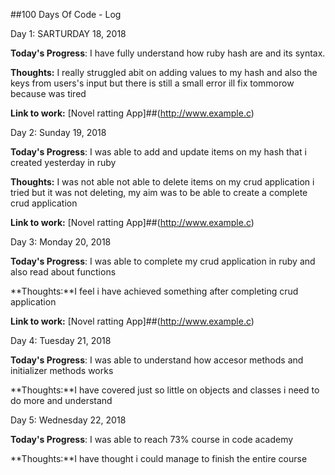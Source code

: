 ##100 Days Of Code - Log

 Day 1: SARTURDAY 18, 2018 


**Today's Progress**: I have fully understand how ruby hash are and its syntax.

**Thoughts:** I really struggled abit on adding values to my hash and also the keys from users's input but there is still a small error ill fix tommorow because was tired

**Link to work:** [Novel ratting App]##(http://www.example.c)

Day 2: Sunday 19, 2018 


**Today's Progress**: I was able to add and update items on my hash that i created yesterday in ruby 

**Thoughts:** I was not able not able to delete items on my crud application i  tried but it was not deleting, my aim was to be able to create a complete crud application

**Link to work:** [Novel ratting App]##(http://www.example.c)


Day 3: Monday 20, 2018 


**Today's Progress**: I was able to complete my crud application in ruby and also read about functions

**Thoughts:**I feel i have achieved something after completing crud application 

**Link to work:** [Novel ratting App]##(http://www.example.c)


Day 4: Tuesday 21, 2018 


**Today's Progress**: I was able to understand how accesor methods and initializer methods works

**Thoughts:**I have covered just so little on objects and classes i need to do more and understand 

Day 5: Wednesday 22, 2018 


**Today's Progress**: I was able to reach 73% course in code academy

**Thoughts:**I have thought i could manage to finish the entire course